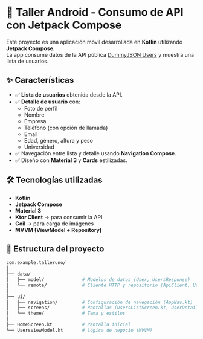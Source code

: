 # 📱 Taller Android - Consumo de API con Jetpack Compose  

Este proyecto es una aplicación móvil desarrollada en **Kotlin** utilizando **Jetpack Compose**.  
La app consume datos de la API pública [DummyJSON Users](https://dummyjson.com/users) y muestra una lista de usuarios.  

## ✨ Características  

- ✅ **Lista de usuarios** obtenida desde la API.  
- ✅ **Detalle de usuario** con:  
  - Foto de perfil  
  - Nombre  
  - Empresa  
  - Teléfono (con opción de llamada)  
  - Email  
  - Edad, género, altura y peso  
  - Universidad  
- ✅ Navegación entre lista y detalle usando **Navigation Compose**.  
- ✅ Diseño con **Material 3** y **Cards** estilizadas.  

## 🛠️ Tecnologías utilizadas  

- **Kotlin**  
- **Jetpack Compose**  
- **Material 3**  
- **Ktor Client** → para consumir la API  
- **Coil** → para carga de imágenes  
- **MVVM (ViewModel + Repository)**  

## 📂 Estructura del proyecto  

```bash
com.example.talleruno/
│
├── data/
│   ├── model/              # Modelos de datos (User, UsersResponse)
│   └── remote/             # Cliente HTTP y repositorio (ApiClient, UsersRepository)
│
├── ui/
│   ├── navigation/         # Configuración de navegación (AppNav.kt)
│   ├── screens/            # Pantallas (UsersListScreen.kt, UserDetailScreen.kt)
│   └── theme/              # Tema y estilos
│
├── HomeScreen.kt           # Pantalla inicial
└── UsersViewModel.kt       # Lógica de negocio (MVVM)
